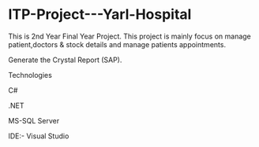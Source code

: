 # ITP-Project---Yarl-Hospital

This is 2nd Year Final Year Project.
This project is mainly focus on manage patient,doctors & stock
details and manage patients appointments. 

Generate the Crystal Report (SAP).

Technologies

C# 

.NET

MS-SQL Server


IDE:- Visual Studio
